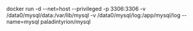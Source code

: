 docker run -d --net=host --privileged -p 3306:3306 -v /data0/mysql/data:/var/lib/mysql -v /data0/mysql/log:/app/mysql/log --name=mysql paladintyrion/mysql
